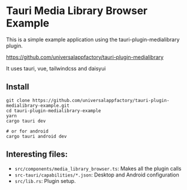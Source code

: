 # Tauri Media Library Browser Example

This is a simple example application using the tauri-plugin-medialibrary plugin.

https://github.com/universalappfactory/tauri-plugin-medialibrary

It uses tauri, vue, tailwindcss and daisyui

## Install

```
git clone https://github.com/universalappfactory/tauri-plugin-medialibrary-example.git
cd tauri-plugin-medialibrary-example
yarn
cargo tauri dev

# or for android
cargo tauri android dev
```

## Interesting files:

- `src/components/media_library_browser.ts`: Makes all the plugin calls
- `src-tauri/capabilities/*.json`: Desktop and Android configuration
- `src/lib.rs`: Plugin setup.
